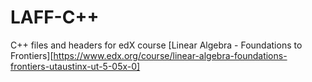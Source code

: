 # LAFF-C++

C++ files and headers for edX course [Linear Algebra - Foundations to Frontiers][https://www.edx.org/course/linear-algebra-foundations-frontiers-utaustinx-ut-5-05x-0]
